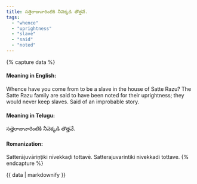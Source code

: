 ```yaml
---
title: సత్తెరాజువారింటికి నీవెక్కడి తొత్తవే.
tags:
  - "whence"
  - "uprightness"
  - "slave"
  - "said"
  - "noted"
---
```


{% capture data %}
#### Meaning in English:
Whence have you come from to be a slave in the house of Satte Razu?
The Satte Razu family are said to have been noted for their uprightness; they would never keep slaves.
Said of an improbable story.

#### Meaning in Telugu:
సత్తెరాజువారింటికి నీవెక్కడి తొత్తవే.

#### Romanization:
Satterājuvāriṇṭiki nīvekkaḍi tottavē.
Satterajuvarintiki nivekkadi tottave.
{% endcapture %}

{{ data | markdownify }}

